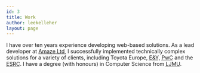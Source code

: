 ```yaml
---
id: 3
title: Work
author: leekelleher
layout: page
---
```

I have over ten years experience developing web-based solutions. As a lead developer at [Amaze Ltd](https://www.amaze.com/), I successfully implemented technically complex solutions for a variety of clients, including Toyota Europe, <acronym title="Ernst & Young">E&Y</acronym>, <acronym title="PricewaterhouseCooper">PwC</acronym> and the <acronym title="Economic and Social Research Council">ESRC</acronym>. I have a degree (with honours) in Computer Science from <acronym title="Liverpool John Moores University">LJMU</acronym>.